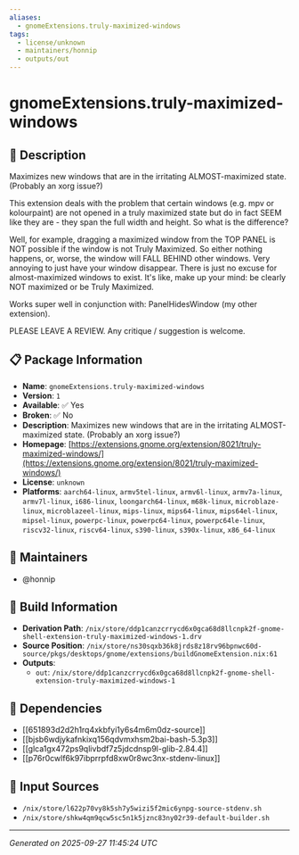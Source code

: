 ```yaml
---
aliases:
  - gnomeExtensions.truly-maximized-windows
tags:
  - license/unknown
  - maintainers/honnip
  - outputs/out
---
```


# gnomeExtensions.truly-maximized-windows

## 📝 Description

Maximizes new windows that are in the irritating ALMOST-maximized state. (Probably an xorg issue?)

This extension deals with the problem that certain windows (e.g. mpv or kolourpaint) are not opened in a truly maximized state but do in fact SEEM like they are - they span the full width and height. So what is the difference?

Well, for example, dragging a maximized window from the TOP PANEL is NOT possible if the window is not Truly Maximized. So either nothing happens, or, worse, the window will FALL BEHIND other windows. Very annoying to just have your window disappear. There is just no excuse for almost-maximized windows to exist. It's like, make up your mind: be clearly NOT maximized or be Truly Maximized.

Works super well in conjunction with: PanelHidesWindow (my other extension).

PLEASE LEAVE A REVIEW. Any critique / suggestion is welcome.

## 📋 Package Information

- **Name**: `gnomeExtensions.truly-maximized-windows`
- **Version**: `1`
- **Available**: ✅ Yes
- **Broken**: ✅ No
- **Description**: Maximizes new windows that are in the irritating ALMOST-maximized state. (Probably an xorg issue?)
- **Homepage**: [https://extensions.gnome.org/extension/8021/truly-maximized-windows/](https://extensions.gnome.org/extension/8021/truly-maximized-windows/)
- **License**: `unknown`
- **Platforms**: `aarch64-linux`, `armv5tel-linux`, `armv6l-linux`, `armv7a-linux`, `armv7l-linux`, `i686-linux`, `loongarch64-linux`, `m68k-linux`, `microblaze-linux`, `microblazeel-linux`, `mips-linux`, `mips64-linux`, `mips64el-linux`, `mipsel-linux`, `powerpc-linux`, `powerpc64-linux`, `powerpc64le-linux`, `riscv32-linux`, `riscv64-linux`, `s390-linux`, `s390x-linux`, `x86_64-linux`
## 👥 Maintainers

- @honnip


## 🔧 Build Information

- **Derivation Path**: `/nix/store/ddp1canzcrrycd6x0gca68d8llcnpk2f-gnome-shell-extension-truly-maximized-windows-1.drv`
- **Source Position**: `/nix/store/ns30sqxb36k8jrds8z18rv96bpnwc60d-source/pkgs/desktops/gnome/extensions/buildGnomeExtension.nix:61`
- **Outputs**:
  - `out`:  `/nix/store/ddp1canzcrrycd6x0gca68d8llcnpk2f-gnome-shell-extension-truly-maximized-windows-1`

## 🔗 Dependencies

- [[651893d2d2h1rq4xkbfyi1y6s4m6m0dz-source]]
- [[bjsb6wdjykafnkixq156qdvmxhsm2bai-bash-5.3p3]]
- [[glca1gx472ps9qlivbdf7z5jdcdnsp9l-glib-2.84.4]]
- [[p76r0cwlf6k97ibprrpfd8xw0r8wc3nx-stdenv-linux]]

## 📁 Input Sources

- `/nix/store/l622p70vy8k5sh7y5wizi5f2mic6ynpg-source-stdenv.sh`
- `/nix/store/shkw4qm9qcw5sc5n1k5jznc83ny02r39-default-builder.sh`

---
*Generated on 2025-09-27 11:45:24 UTC*
